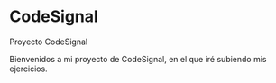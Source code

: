 # CodeSignal
Proyecto CodeSignal

Bienvenidos a mi proyecto de CodeSignal, en el que iré subiendo mis ejercicios.
